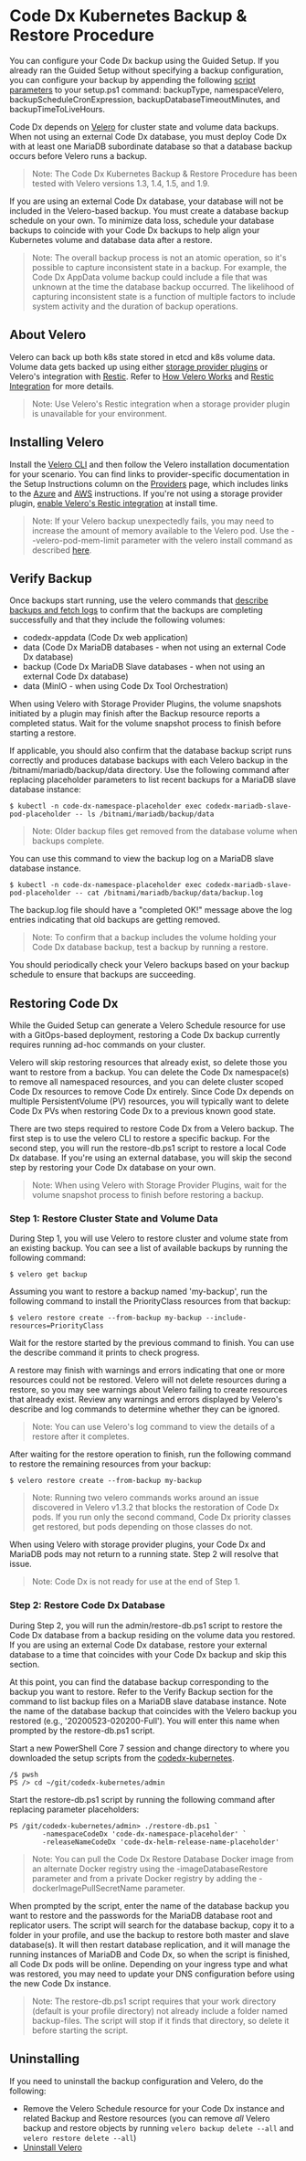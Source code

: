 # Code Dx Kubernetes Backup & Restore Procedure

You can configure your Code Dx backup using the Guided Setup. If you already ran the Guided Setup without specifying a backup configuration, you can configure your backup by appending the following [script parameters](https://github.com/codedx/codedx-kubernetes/tree/master/setup/core) to your setup.ps1 command: backupType, namespaceVelero, backupScheduleCronExpression, backupDatabaseTimeoutMinutes, and backupTimeToLiveHours.

Code Dx depends on [Velero](https://velero.io) for cluster state and volume data backups. When not using an external Code Dx database, you must deploy Code Dx with at least one MariaDB subordinate database so that a database backup occurs before Velero runs a backup.

> Note: The Code Dx Kubernetes Backup & Restore Procedure has been tested with Velero versions 1.3, 1.4, 1.5, and 1.9.

If you are using an external Code Dx database, your database will not be included in the Velero-based backup. You must create a database backup schedule on your own. To minimize data loss, schedule your database backups to coincide with your Code Dx backups to help align your Kubernetes volume and database data after a restore.

> Note: The overall backup process is not an atomic operation, so it's possible to capture inconsistent state in a backup. For example, the Code Dx AppData volume backup could include a file that was unknown at the time the database backup occurred. The likelihood of capturing inconsistent state is a function of multiple factors to include system activity and the duration of backup operations.

## About Velero

Velero can back up both k8s state stored in etcd and k8s volume data. Volume data gets backed up using either [storage provider plugins](https://velero.io/docs/v1.5/supported-providers/) or Velero's integration with [Restic](https://restic.net/). Refer to [How Velero Works](https://velero.io/docs/v1.5/how-velero-works/) and [Restic Integration](https://velero.io/docs/v1.5/restic/) for more details.

> Note: Use Velero's Restic integration when a storage provider plugin is unavailable for your environment.

## Installing Velero

Install the [Velero CLI](https://velero.io/docs/v1.5/basic-install/#install-the-cli) and then follow the Velero installation documentation for your scenario. You can find links to provider-specific documentation in the Setup Instructions column on the [Providers](https://velero.io/docs/v1.5/supported-providers/) page, which includes  links to the [Azure](https://github.com/vmware-tanzu/velero-plugin-for-microsoft-azure#setup) and [AWS](https://github.com/vmware-tanzu/velero-plugin-for-aws#setup) instructions. If you're not using a storage provider plugin, [enable Velero's Restic integration](https://velero.io/docs/v1.5/customize-installation/#enable-restic-integration) at install time.

> Note: If your Velero backup unexpectedly fails, you may need to increase the amount of memory available to the Velero pod. Use the --velero-pod-mem-limit parameter with the velero install command as described [here](https://velero.io/docs/v1.5/customize-installation/#customize-resource-requests-and-limits).

## Verify Backup

Once backups start running, use the velero commands that [describe backups and fetch logs](https://velero.io/docs/v1.5/troubleshooting/#general-troubleshooting-information) to confirm that the backups are completing successfully and that they include the following volumes:

- codedx-appdata (Code Dx web application)
- data (Code Dx MariaDB databases - when not using an external Code Dx database)
- backup (Code Dx MariaDB Slave databases - when not using an external Code Dx database)
- data (MinIO - when using Code Dx Tool Orchestration)

When using Velero with Storage Provider Plugins, the volume snapshots initiated by a plugin may finish after the Backup resource reports a completed status. Wait for the volume snapshot process to finish before starting a restore.

If applicable, you should also confirm that the database backup script runs correctly and produces database backups with each Velero backup in the /bitnami/mariadb/backup/data directory. Use the following command after replacing placeholder parameters to list recent backups for a MariaDB slave database instance:

```
$ kubectl -n code-dx-namespace-placeholder exec codedx-mariadb-slave-pod-placeholder -- ls /bitnami/mariadb/backup/data
```

> Note: Older backup files get removed from the database volume when backups complete.

You can use this command to view the backup log on a MariaDB slave database instance.

```
$ kubectl -n code-dx-namespace-placeholder exec codedx-mariadb-slave-pod-placeholder -- cat /bitnami/mariadb/backup/data/backup.log
```

The backup.log file should have a "completed OK!" message above the log entries indicating that old backups are getting removed.

> Note: To confirm that a backup includes the volume holding your Code Dx database backup, test a backup by running a restore.

You should periodically check your Velero backups based on your backup schedule to ensure that backups are succeeding.

## Restoring Code Dx

While the Guided Setup can generate a Velero Schedule resource for use with a GitOps-based deployment, restoring a Code Dx backup currently requires running ad-hoc commands on your cluster.

Velero will skip restoring resources that already exist, so delete those you want to restore from a backup. You can delete the Code Dx namespace(s) to remove all namespaced resources, and you can delete cluster scoped Code Dx resources to remove Code Dx entirely. Since Code Dx depends on multiple PersistentVolume (PV) resources, you will typically want to delete Code Dx PVs when restoring Code Dx to a previous known good state.

There are two steps required to restore Code Dx from a Velero backup. The first step is to use the velero CLI to restore a specific backup. For the second step, you will run the restore-db.ps1 script to restore a local Code Dx database. If you're using an external database, you will skip the second step by restoring your Code Dx database on your own.

>Note: When using Velero with Storage Provider Plugins, wait for the volume snapshot process to finish before restoring a backup.

### Step 1: Restore Cluster State and Volume Data

During Step 1, you will use Velero to restore cluster and volume state from an existing backup. You can see a list of available backups by running the following command:

```
$ velero get backup
```

Assuming you want to restore a backup named 'my-backup', run the following command to install the PriorityClass resources from that backup:

```
$ velero restore create --from-backup my-backup --include-resources=PriorityClass
```

Wait for the restore started by the previous command to finish. You can use the describe command it prints to check progress.

A restore may finish with warnings and errors indicating that one or more resources could not be restored. Velero will not delete resources during a restore, so you may see warnings about Velero failing to create resources that already exist. Review any warnings and errors displayed by Velero's describe and log commands to determine whether they can be ignored.

> Note: You can use Velero's log command to view the details of a restore after it completes.

After waiting for the restore operation to finish, run the following command to restore the remaining resources from your backup:

```
$ velero restore create --from-backup my-backup
```

> Note: Running two velero commands works around an issue discovered in Velero v1.3.2 that blocks the restoration of Code Dx pods. If you run only the second command, Code Dx priority classes get restored, but pods depending on those classes do not.

When using Velero with storage provider plugins, your Code Dx and MariaDB pods may not return to a running state. Step 2 will resolve that issue.

> Note: Code Dx is not ready for use at the end of Step 1.

### Step 2: Restore Code Dx Database

During Step 2, you will run the admin/restore-db.ps1 script to restore the Code Dx database from a backup residing on the volume data you restored. If you are using an external Code Dx database, restore your external database to a time that coincides with your Code Dx backup and skip this section.

At this point, you can find the database backup corresponding to the backup you want to restore. Refer to the Verify Backup section for the command to list backup files on a MariaDB slave database instance. Note the name of the database backup that coincides with the Velero backup you restored (e.g., '20200523-020200-Full'). You will enter this name when prompted by the restore-db.ps1 script.

Start a new PowerShell Core 7 session and change directory to where you downloaded the setup scripts from the [codedx-kubernetes](https://github.com/codedx/codedx-kubernetes).

```
/$ pwsh
PS /> cd ~/git/codedx-kubernetes/admin
```

Start the restore-db.ps1 script by running the following command after replacing parameter placeholders:

```
PS /git/codedx-kubernetes/admin> ./restore-db.ps1 `
        -namespaceCodeDx 'code-dx-namespace-placeholder' `
        -releaseNameCodeDx 'code-dx-helm-release-name-placeholder'
```

> Note: You can pull the Code Dx Restore Database Docker image from an alternate Docker registry using the -imageDatabaseRestore parameter and from a private Docker registry by adding the -dockerImagePullSecretName parameter.

When prompted by the script, enter the name of the database backup you want to restore and the passwords for the MariaDB database root and replicator users. The script will search for the database backup, copy it to a folder in your profile, and use the backup to restore both master and slave database(s). It will then restart database replication, and it will manage the running instances of MariaDB and Code Dx, so when the script is finished, all Code Dx pods will be online. Depending on your ingress type and what was restored, you may need to update your DNS configuration before using the new Code Dx instance.

> Note: The restore-db.ps1 script requires that your work directory (default is your profile directory) not already include a folder named backup-files. The script will stop if it finds that directory, so delete it before starting the script.

## Uninstalling

If you need to uninstall the backup configuration and Velero, do the following:

- Remove the Velero Schedule resource for your Code Dx instance and related Backup and Restore resources (you can remove *all* Velero backup and restore objects by running `velero backup delete --all` and `velero restore delete --all`)
- [Uninstall Velero](https://velero.io/docs/v1.5/uninstalling/)
